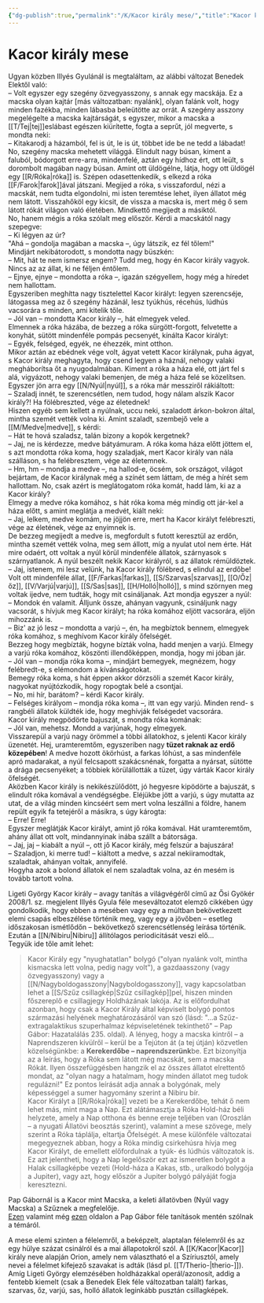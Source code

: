 ```yaml
---
{"dg-publish":true,"permalink":"/K/Kacor király mese/","title":"Kacor király mese","tags":["formatted🟢"],"created":"2023-10-13T01:36","updated":"2023-10-13T01:36"}
---
```



# Kacor király mese



Ugyan közben Illyés Gyulánál is megtaláltam, az alábbi változat Benedek Elektől való:  
– Volt egyszer egy szegény özvegyasszony, s annak egy macskája. Ez a macska olyan kajtár \[más változatban: nyalánk\], olyan falánk volt, hogy minden fazékba, minden lábasba beleütötte az orrát. A szegény asszony megelégelte a macska kajtárságát, s egyszer, mikor a macska a [[T/Tej\|tej]]eslábast egészen kiürítette, fogta a seprűt, jól megverte, s mondta neki:  
– Kitakarodj a házamból, fel is út, le is út, többet ide be ne tedd a lábadat!  
No, szegény macska mehetett világgá. Elindult nagy búsan, kiment a faluból, bódorgott erre-arra, mindenfelé, aztán egy hídhoz ért, ott leült, s dorombolt magában nagy búsan. Amint ott üldögélne, látja, hogy ott üldögél egy [[R/Róka\|róka]] is. Szépen odasettenkedik, s elkezd a róka [[F/Farok\|farok]]ával játszani. Megijed a róka, s visszafordul, nézi a macskát, nem tudta elgondolni, mi isten teremtése lehet, ilyen állatot még nem látott. Visszahőköl egy kicsit, de vissza a macska is, mert még ő sem látott rókát világon való életében. Mindkettő megijedt a másiktól.  
No, hanem mégis a róka szólalt meg először. Kérdi a macskától nagy szepegve:  
– Ki légyen az úr?  
"Ahá – gondolja magában a macska –, úgy látszik, ez fél tőlem!"  
Mindjárt nekibátorodott, s mondotta nagy büszkén:  
– Mit, hát te nem ismersz engem? Tudd meg, hogy én Kacor király vagyok. Nincs az az állat, ki ne féljen éntőlem.  
– Ejnye, ejnye – mondotta a róka –, igazán szégyellem, hogy még a híredet nem hallottam.  
Egyszeriben meghítta nagy tisztelettel Kacor királyt: legyen szerencséje, látogassa meg az ő szegény házánál, lesz tyúkhús, récehús, lúdhús vacsorára s minden, ami kitelik tőle.  
– Jól van – mondotta Kacor király –, hát elmegyek veled.  
Elmennek a róka házába, de bezzeg a róka sürgött-forgott, felvetette a konyhát, sütött mindenféle pompás pecsenyét, kínálta Kacor királyt:  
– Egyék, felséged, egyék, ne éhezzék, mint otthon.  
Mikor aztán az ebédnek vége volt, ágyat vetett Kacor királynak, puha ágyat, s Kacor király meghagyta, hogy csend legyen a háznál, nehogy valaki megháborítsa őt a nyugodalmában. Kiment a róka a háza elé, ott járt fel s alá, vigyázott, nehogy valaki bemenjen, de még a háza felé se közelítsen.  
Egyszer jön arra egy [[N/Nyúl\|nyúl]], s a róka már messziről rákiáltott:  
– Szaladj innét, te szerencsétlen, nem tudod, hogy nálam alszik Kacor király?! Ha fölébreszted, vége az életednek!  
Hiszen egyéb sem kellett a nyúlnak, uccu neki, szaladott árkon-bokron által, mintha szemét vették volna ki. Amint szaladt, szembejő vele a [[M/Medve\|medve]], s kérdi:  
– Hát te hová szaladsz, talán bizony a kopók kergetnek?  
– Jaj, ne is kérdezze, medve bátyámuram. A róka koma háza előtt jöttem el, s azt mondotta róka koma, hogy szaladjak, mert Kacor király van nála szálláson, s ha felébresztem, vége az életemnek.  
– Hm, hm – mondja a medve –, na hallod-e, öcsém, sok országot, világot bejártam, de Kacor királynak még a színét sem láttam, de még a hírét sem hallottam. No, csak azért is meglátogatom róka komát, hadd lám, ki az a Kacor király?  
Elmegy a medve róka komához, s hát róka koma még mindig ott jár-kel a háza előtt, s amint meglátja a medvét, kiált neki:  
– Jaj, lelkem, medve komám, ne jöjjön erre, mert ha Kacor királyt felébreszti, vége az életének, vége az enyimnek is.  
De bezzeg megijedt a medve is, megfordult s futott keresztül az erdőn, mintha szemét vették volna, meg sem állott, míg a nyulat utol nem érte. Hát mire odaért, ott voltak a nyúl körül mindenféle állatok, szárnyasok s szárnyatlanok. A nyúl beszélt nekik Kacor királyról, s az állatok rémüldöztek.  
– Jaj, istenem, mi lesz velünk, ha Kacor király fölébred, s elindul az erdőbe!  
Volt ott mindenféle állat, [[F/Farkas\|farkas]], [[S/Szarvas\|szarvas]], [[O/Őz\|őz]], [[V/Varjú\|varjú]], [[S/Sas\|sas]], [[H/Holló\|holló]], s mind szörnyen meg voltak ijedve, nem tudták, hogy mit csináljanak. Azt mondja egyszer a nyúl:  
– Mondok én valamit. Álljunk össze, ahányan vagyunk, csináljunk nagy vacsorát, s hívjuk meg Kacor királyt; ha róka komához eljött vacsorára, eljön mihozzánk is.  
– Biz' az jó lesz – mondotta a varjú –, én, ha megbíztok bennem, elmegyek róka komához, s meghívom Kacor király őfelségét.  
Bezzeg hogy megbízták, hogyne bízták volna, hadd menjen a varjú. Elmegy a varjú róka komához, köszönti illendőképpen, mondja, hogy mi jóban jár.  
– Jól van – mondja róka koma –, mindjárt bemegyek, megnézem, hogy felébredt-e, s elémondom a kívánságotokat.  
Bemegy róka koma, s hát éppen akkor dörzsöli a szemét Kacor király, nagyokat nyújtózkodik, hogy ropogtak belé a csontjai.  
– No, mi hír, barátom? – kérdi Kacor király.  
– Felséges királyom – mondja róka koma –, itt van egy varjú. Minden rend- s rangbéli állatok küldték ide, hogy meghívják felségedet vacsorára.  
Kacor király megpödörte bajuszát, s mondta róka komának:  
– Jól van, mehetsz. Mondd a varjúnak, hogy elmegyek.  
Visszarepül a varjú nagy örömmel a többi állatokhoz, s jelenti Kacor király üzenetét. Hej, uramteremtőm, egyszeriben nagy **tüzet raknak az erdő közepében**! A medve hozott ökörhúst, a farkas lóhúst, a sas mindenféle apró madarakat, a nyúl felcsapott szakácsnénak, forgatta a nyársat, sütötte a drága pecsenyéket; a többiek körülállották a tüzet, úgy várták Kacor király őfelségét.  
Aközben Kacor király is nekikészülődött, jó hegyesre kipödörte a bajuszát, s elindult róka komával a vendégségbe. Eléjükbe jött a varjú, s úgy mutatta az utat, de a világ minden kincséért sem mert volna leszállni a földre, hanem repült egyik fa tetejéről a másikra, s úgy károgta:  
– Erre! Erre!  
Egyszer meglátják Kacor királyt, amint jő róka komával. Hát uramteremtőm, ahány állat ott volt, mindannyinak inába szállt a bátorsága.  
– Jaj, jaj – kiabált a nyúl –, ott jő Kacor király, még felszúr a bajuszára!  
– Szaladjon, ki merre tud! – kiáltott a medve, s azzal nekiiramodtak, szaladtak, ahányan voltak, annyifelé.  
Hogyha azok a bolond állatok el nem szaladtak volna, az én mesém is tovább tartott volna.  

Ligeti György Kacor király – avagy tanítás a világvégéről című az Ősi Gyökér 2008/1. sz. megjelent Illyés Gyula féle meseváltozatot elemző cikkében úgy gondolkodik, hogy ebben a mesében vagy egy a múltban bekövetkezett elemi csapás elbeszélése történik meg, vagy egy a jövőben – esetleg időszakosan ismétlődőn – bekövetkező szerencsétlenség leírása történik. Ezután a [[N/Nibiru\|Nibiru]] állítólagos periodicitását veszi elő...  
Tegyük ide tőle amit lehet:  
> Kacor Király egy "nyughatatlan" bolygó ("olyan nyalánk volt, mintha kismacska lett volna, pedig nagy volt"), a gazdaasszony (vagy özvegyasszony) vagy a [[N/Nagyboldogasszony\|Nagyboldogasszony]], vagy kapcsolatban lehet a [[S/Szűz csillagkép\|Szűz csillagkép]]pel, hiszen minden főszereplő e csillagjegy Holdházának lakója. Az is előfordulhat azonban, hogy csak a Kacor Király által képviselt bolygó pontos származási helyének meghatározásáról van szó (lásd: "...a Szűz-extragalaktikus szuperhalmaz képviseletének tekinthető" – Pap Gábor: Hazatalálás 235. oldal). A lényeg, hogy a macska kintről – a Naprendszeren kívülről – kerül be a Tejúton át (a tej útján) közvetlen közelségünkbe: a **Kerekerdőbe – naprendszerünk**be. Ezt bizonyítja az a leírás, hogy a Róka sem látott még macskát, sem a macska Rókát. Ilyen összefüggésben hangzik el az összes állatot elrettentő mondat, az "olyan nagy a hatalmam, hogy minden állatot meg tudok regulázni!" Ez pontos leírását adja annak a bolygónak, mely képességgel a sumer hagyomány szerint a Nibiru bír.  
> Kacor Királyt a [[R/Róka\|róka]] vezeti be a Kerekerdőbe, tehát ő nem lehet más, mint maga a Nap. Ezt alátámasztja a Róka Hold-ház béli helyzete, amely a Nap otthona és benne ereje teljében van (Oroszlán – a nyugati Állatövi beosztás szerint), valamint a mese szövege, mely szerint a Róka táplálja, eltartja Őfelségét. A mese különféle változatai megegyeznek abban, hogy a Róka mindig csirkehúsra hívja meg Kacor Királyt, de emellett előfordulnak a tyúk- és lúdhús változatok is. Ez azt jelentheti, hogy a Nap legelőször ezt az ismeretlen bolygót a Halak csillagképbe vezeti (Hold-háza a Kakas, stb., uralkodó bolygója a Jupiter), vagy azt, hogy először a Jupiter bolygó pályáját fogja keresztezni.  

Pap Gábornál is a Kacor mint Macska, a keleti állatövben (Nyúl vagy Macska) a Szűznek a megfelelője.  
[Ezen](https://csillagmesekucko.hu/case-studies/kacor-kiraly/) valamint még [ezen](https://csillagmesekucko.hu/2020/09/11/a-szuz-keleti-hold-hazai-macska-nyul-es-medve/) oldalon a Pap Gábor féle tanítások mentén szólnak a témáról.  

A mese elemi szinten a félelemről, a beképzelt, alaptalan félelemről és az egy hülye százat csinálról és a mai állapotokról szól. A [[K/Kacor\|Kacor]] király neve alapján Orion, amely nem választható el a Szíriusztól, amely nevei a félelmet kifejező szavakat is adták (lásd pl. [[T/Therio-\|therio-]]).  
Amíg Ligeti György elemzésében holdházakkal operál/azonosít, addig a fentebb kiemelt (csak a Benedek Elek féle változatban talált) farkas, szarvas, őz, varjú, sas, holló állatok leginkább pusztán csillagképek.  